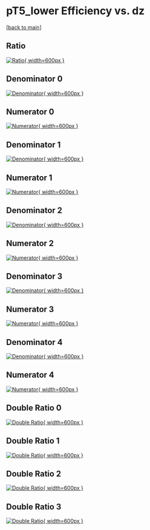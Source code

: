 # pT5_lower Efficiency vs. dz

[[back to main](./)]



## Ratio

[![Ratio](../mtv/var/pT5_lower_loweta_11_-1_eff_dz.png){ width=600px }](../mtv/var/pT5_lower_loweta_11_-1_eff_dz.pdf)

## Denominator 0

[![Denominator](../mtv/den/pT5_lower_loweta_11_-1_eff_dz_den0.png){ width=600px }](../mtv/den/pT5_lower_loweta_11_-1_eff_dz_den0.pdf)

## Numerator 0

[![Numerator](../mtv/num/pT5_lower_loweta_11_-1_eff_dz_num0.png){ width=600px }](../mtv/num/pT5_lower_loweta_11_-1_eff_dz_num0.pdf)

## Denominator 1

[![Denominator](../mtv/den/pT5_lower_loweta_11_-1_eff_dz_den1.png){ width=600px }](../mtv/den/pT5_lower_loweta_11_-1_eff_dz_den1.pdf)

## Numerator 1

[![Numerator](../mtv/num/pT5_lower_loweta_11_-1_eff_dz_num1.png){ width=600px }](../mtv/num/pT5_lower_loweta_11_-1_eff_dz_num1.pdf)

## Denominator 2

[![Denominator](../mtv/den/pT5_lower_loweta_11_-1_eff_dz_den2.png){ width=600px }](../mtv/den/pT5_lower_loweta_11_-1_eff_dz_den2.pdf)

## Numerator 2

[![Numerator](../mtv/num/pT5_lower_loweta_11_-1_eff_dz_num2.png){ width=600px }](../mtv/num/pT5_lower_loweta_11_-1_eff_dz_num2.pdf)

## Denominator 3

[![Denominator](../mtv/den/pT5_lower_loweta_11_-1_eff_dz_den3.png){ width=600px }](../mtv/den/pT5_lower_loweta_11_-1_eff_dz_den3.pdf)

## Numerator 3

[![Numerator](../mtv/num/pT5_lower_loweta_11_-1_eff_dz_num3.png){ width=600px }](../mtv/num/pT5_lower_loweta_11_-1_eff_dz_num3.pdf)

## Denominator 4

[![Denominator](../mtv/den/pT5_lower_loweta_11_-1_eff_dz_den4.png){ width=600px }](../mtv/den/pT5_lower_loweta_11_-1_eff_dz_den4.pdf)

## Numerator 4

[![Numerator](../mtv/num/pT5_lower_loweta_11_-1_eff_dz_num4.png){ width=600px }](../mtv/num/pT5_lower_loweta_11_-1_eff_dz_num4.pdf)

## Double Ratio 0

[![Double Ratio](../mtv/ratio/pT5_lower_loweta_11_-1_eff_dz_ratio0.png){ width=600px }](../mtv/ratio/pT5_lower_loweta_11_-1_eff_dz_ratio0.pdf)

## Double Ratio 1

[![Double Ratio](../mtv/ratio/pT5_lower_loweta_11_-1_eff_dz_ratio1.png){ width=600px }](../mtv/ratio/pT5_lower_loweta_11_-1_eff_dz_ratio1.pdf)

## Double Ratio 2

[![Double Ratio](../mtv/ratio/pT5_lower_loweta_11_-1_eff_dz_ratio2.png){ width=600px }](../mtv/ratio/pT5_lower_loweta_11_-1_eff_dz_ratio2.pdf)

## Double Ratio 3

[![Double Ratio](../mtv/ratio/pT5_lower_loweta_11_-1_eff_dz_ratio3.png){ width=600px }](../mtv/ratio/pT5_lower_loweta_11_-1_eff_dz_ratio3.pdf)

